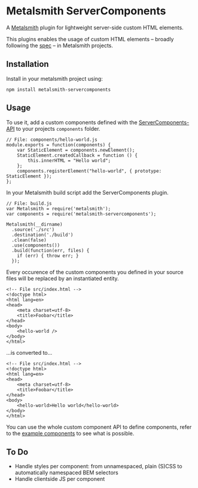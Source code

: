 # Metalsmith ServerComponents

A [Metalsmith](https://github.com/metalsmith/metalsmith) plugin for lightweight server-side custom HTML elements.

This plugins enables the usage of custom HTML elements – broadly following the [spec](http://w3c.github.io/webcomponents/spec/custom/) – in Metalsmith projects.

## Installation

Install in your metalsmith project using:

```
npm install metalsmith-servercomponents
````

## Usage


To use it, add a custom components defined with the [ServerComponents-API](https://github.com/pimterry/server-components#api-documentation) to your projects `components` folder.

```
// File: components/hello-world.js
module.exports = function(components) {
	var StaticElement = components.newElement();
	StaticElement.createdCallback = function () {
		this.innerHTML = "Hello world";
	};
	components.registerElement("hello-world", { prototype: StaticElement });
};
```

In your Metalsmith build script add the ServerComponents plugin.

```
// File: build.js
var Metalsmith = require('metalsmith');
var components = require('metalsmith-servercomponents');

Metalsmith(__dirname)
  .source('./src')
  .destination('./build')
  .clean(false)
  .use(components())
  .build(function(err, files) {
    if (err) { throw err; }
  });
```

Every occurence of the custom components you defined in your source files will be replaced by an instantiated entity.

```
<!-- File src/index.html -->
<!doctype html>
<html lang=en>
<head>
	<meta charset=utf-8>
	<title>Foobar</title>
</head>
<body>
	<hello-world />
</body>
</html>
```

…is converted to…

```
<!-- File src/index.html -->
<!doctype html>
<html lang=en>
<head>
	<meta charset=utf-8>
	<title>Foobar</title>
</head>
<body>
	<hello-world>Hello world</hello-world>
</body>
</html>
```

You can use the whole custom component API to define components, refer to the [example components](https://github.com/pimterry/server-components/blob/master/component-examples.md) to see what is possible.

## To Do

* Handle styles per component: from unnamespaced, plain (S)CSS to automatically namespaced BEM selectors
* Handle clientside JS per component
